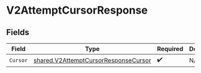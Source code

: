# V2AttemptCursorResponse


## Fields

| Field                                                                                               | Type                                                                                                | Required                                                                                            | Description                                                                                         |
| --------------------------------------------------------------------------------------------------- | --------------------------------------------------------------------------------------------------- | --------------------------------------------------------------------------------------------------- | --------------------------------------------------------------------------------------------------- |
| `Cursor`                                                                                            | [shared.V2AttemptCursorResponseCursor](../../../pkg/models/shared/v2attemptcursorresponsecursor.md) | :heavy_check_mark:                                                                                  | N/A                                                                                                 |